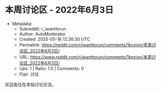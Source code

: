 # 本周讨论区 - 2022年6月3日

- Metadata:
  - Subreddit: r_iwanttorun
  - Author: AutoModerator
  - Created: 2025-05-16 12:26:30 UTC
  - Permalink: https://reddit.com/r/iwanttorun/comments/1knzjxn/本周讨论区_2022年6月3日/
  - URL: https://www.reddit.com/r/iwanttorun/comments/1knzjxn/本周讨论区_2022年6月3日/
  - Ups: 1 | Ratio: 1.0 | Comments: 0
  - Flair: 讨论


欢迎各位在本贴讨论交流。

